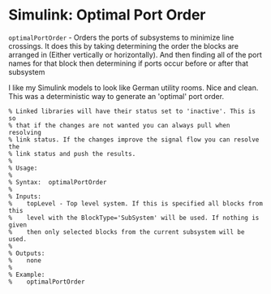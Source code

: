 # Simulink: Optimal Port Order



``optimalPortOrder`` - Orders the ports of subsystems to minimize line crossings. It does this by taking determining the order the blocks are arranged in (Either vertically or horizontally). And then finding all of the port names for that block then determining if ports occur before or after that subsystem

I like my Simulink models to look like German utility rooms. Nice and clean. This was a deterministic way to generate an 'optimal' port order.

	
	
	% Linked libraries will have their status set to 'inactive'. This is so
	% that if the changes are not wanted you can always pull when resolving
	% link status. If the changes improve the signal flow you can resolve the
	% link status and push the results.
	%
	% Usage:
	%
	% Syntax:  optimalPortOrder
	%
	% Inputs:
	%    topLevel - Top level system. If this is specified all blocks from this
	%    level with the BlockType='SubSystem' will be used. If nothing is given
	%    then only selected blocks from the current subsystem will be used.
	%
	% Outputs:
	%    none
	%
	% Example:
	%    optimalPortOrder